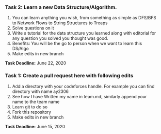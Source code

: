 ### Task 2: Learn a new Data Structure/Algorithm.
1. You can learn anything you wish, from something as simple as DFS/BFS to Network Flows to String Structures to Treaps
2. Solve questions on it
3. Write a tutorial for the data structure you learned along with editorial for any question you solved you thought was good.
4. Benefits: You will be the go to person when we want to learn this DS/Algo
5. Make edits in new branch

**Task Deadline:** June 22, 2020

### Task 1: Create a pull request here with following edits
1. Add a directory with your codeforces handle. For example you can find directory with name ay2306
2. See how I have Written my name in team.md, similarly append your name to the team name
3. Learn git to do so
4. Fork this repository
5. Make edits in new branch

**Task Deadline:** June 15, 2020
